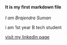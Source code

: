 #### It is my first markdown file

_I am Brajendra Suman_

i am 1st year B tech student

[visit my linkedin page](linkedin.com/in/sbrajendra "s.brajendra")





